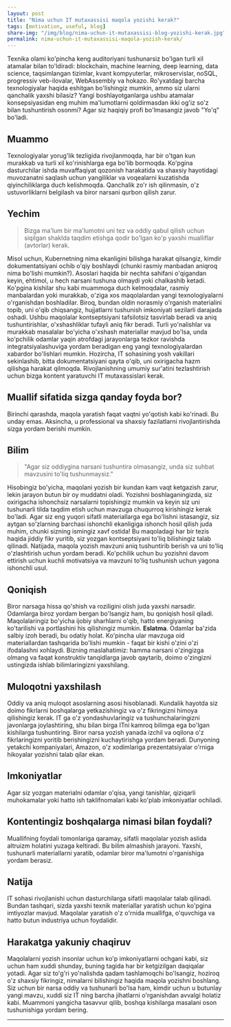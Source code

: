 ```yaml
---
layout: post
title: "Nima uchun IT mutaxassisi maqola yozishi kerak?"
tags: [motivation, useful, blog]
share-img: "/img/blog/nima-uchun-it-mutaxassisi-blog-yozishi-kerak.jpg"
permalink: nima-uchun-it-mutaxassisi-maqola-yozish-kerak/
---
```


Texnika olami ko'pincha keng auditoriyani tushunarsiz bo'lgan turli xil atamalar bilan to'ldiradi: blockchain, machine learning, deep learning, data science, taqsimlangan tizimlar, kvant kompyuterlar, mikroservislar, noSQL, progressiv veb-ilovalar, WebAssembly va hokazo. Ro'yxatdagi barcha texnologiyalar haqida eshitgan bo'lishingiz mumkin, ammo siz ularni qanchalik yaxshi bilasiz? Yangi boshlayotganlarga ushbu atamalar konsepsiyasidan eng muhim ma'lumotlarni qoldirmasdan ikki og'iz so'z bilan tushuntirish osonmi? Agar siz haqiqiy profi bo'lmasangiz javob "Yo'q" bo'ladi.
<!--more-->
## Muammo

Texnologiyalar yorug'lik tezligida rivojlanmoqda, har bir o'tgan kun murakkab va turli xil ko'rinishlarga ega bo'lib bormoqda. Ko'pgina dasturchilar ishda muvaffaqiyat qozonish harakatida va shaxsiy hayotidagi muvozanatni saqlash uchun yangiliklar va voqealarni kuzatishda qiyinchiliklarga duch kelishmoqda. Qanchalik zo'r ish qilinmasin, o'z ustuvorliklarni belgilash va biror narsani qurbon qilish zarur.

## Yechim

> Bizga ma'lum bir ma'lumotni uni tez va oddiy qabul qilish uchun siqilgan shaklda taqdim etishga qodir bo'lgan ko'p yaxshi mualliflar (avtorlar) kerak.

Misol uchun, Kubernetning nima ekanligini bilishga harakat qilsangiz, kimdir dokumentatsiyani ochib o'qiy boshlaydi (chunki rasmiy manbadan aniqroq nima bo'lishi mumkin?). Asoslari haqida bir nechta sahifani o'qigandan keyin, ehtimol, u hech narsani tushuna olmaydi yoki chalkashib ketadi. Ko'pgina kishilar shu kabi muammoga duch kelmoqdalar, rasmiy manbalardan yoki murakkab, o'ziga xos maqolalardan yangi texnologiyalarni o'rganishdan boshladilar. Biroq, bundan oldin norasmiy o'rganish materialini topib, uni o'qib chiqsangiz, hujjatlarni tushunish imkoniyati sezilarli darajada oshadi. Ushbu maqolalar kontseptsiyani tafsilotsiz tasvirlab beradi va aniq tushuntirishlar, o'xshashliklar tufayli aniq fikr beradi. Turli yo'nalishlar va murakkab masalalar bo'yicha o'xshash materiallar mavjud bo'lsa, unda ko'pchilik odamlar yaqin atrofdagi jarayonlarga tezkor ravishda integratsiyalashuviga yordam beradigan eng yangi texnologiyalardan xabardor bo'lishlari mumkin. Hozircha, IT sohasining yosh vakillari sekinlashib, bitta dokumentatsiyani qayta o'qib, uni oxirigacha hazm qilishga harakat qilmoqda. Rivojlanishning umumiy sur'atini tezlashtirish uchun bizga kontent yaratuvchi IT mutaxassislari kerak.

## Muallif sifatida sizga qanday foyda bor?

Birinchi qarashda, maqola yaratish faqat vaqtni yo'qotish kabi ko'rinadi. Bu unday emas. Aksincha, u professional va shaxsiy fazilatlarni rivojlantirishda sizga yordam berishi mumkin.

## Bilim

> "Agar siz oddiygina narsani tushuntira olmasangiz, unda siz suhbat mavzusini to'liq tushunmaysiz."

Hisobingiz bo'yicha, maqolani yozish bir kundan kam vaqt ketgazish zarur, lekin jarayon butun bir oy muddatni oladi. Yozishni boshlaganingizda, siz oxirigacha ishonchsiz narsalarni topishingiz mumkin va keyin siz uni tushunarli tilda taqdim etish uchun mavzuga chuqurroq kirishingiz kerak bo'ladi. Agar siz eng yuqori sifatli materiallarga ega bo'lishni istasangiz, siz aytgan so'zlarning barchasi ishonchli ekanligiga ishonch hosil qilish juda muhim, chunki sizning ismingiz xavf ostida! Bu maqoladagi har bir tezis haqida jiddiy fikr yuritib, siz yozgan kontseptsiyani to'liq bilishingiz talab qilinadi. Natijada, maqola yozish mavzuni aniq tushuntirib berish va uni to'liq o'zlashtirish uchun yordam beradi. Ko'pchilik uchun bu yozishni davom ettirish uchun kuchli motivatsiya va mavzuni to'liq tushunish uchun yagona ishonchli usul.

## Qoniqish

Biror narsaga hissa qo'shish va roziligini olish juda yaxshi narsadir. Odamlarga biroz yordam bergan bo'lsangiz ham, bu qoniqish hosil qiladi. Maqolalaringiz bo'yicha ijobiy sharhlarni o'qib, hatto energiyaning ko'tarilishi va portlashini his qilishingiz mumkin. **Eslatma**. Odamlar ba'zida salbiy izoh beradi, bu odatiy holat. Ko'pincha ular mavzuga oid materiallardan tashqarida bo'lishi mumkin - faqat bir kishi o'zini o'zi ifodalashni xohlaydi. Bizning maslahatimiz: hamma narsani o'zingizga olmang va faqat konstruktiv tanqidlarga javob qaytarib, doimo o'zingizni ustingizda ishlab bilimlaringizni yaxshilang.

## Muloqotni yaxshilash

Oddiy va aniq muloqot asoslarning asosi hisoblanadi. Kundalik hayotda siz doimo fikrlarni boshqalarga yetkazishingiz va o'z fikringizni himoya qilishingiz kerak. IT ga o'z yondashuvlaringiz va tushunchalaringizni javonlarga joylashtiring, shu bilan birga ITni kamroq bilimga ega bo'lgan kishilarga tushuntiring. Biror narsa yozish yanada izchil va oqilona o'z fikrlaringizni yoritib berishingizni kuchaytirishga yordam beradi. Dunyoning yetakchi kompaniyalari, Amazon, o'z xodimlariga prezentatsiyalar o'rniga hikoyalar yozishni talab qilar ekan.

## Imkoniyatlar

Agar siz yozgan materialni odamlar o'qisa, yangi tanishlar, qiziqarli muhokamalar yoki hatto ish taklifnomalari kabi ko'plab imkoniyatlar ochiladi.

## Kontentingiz boshqalarga nimasi bilan foydali?

Muallifning foydali tomonlariga qaramay, sifatli maqolalar yozish aslida altruizm holatini yuzaga keltiradi. Bu bilim almashish jarayoni. Yaxshi, tushunarli materiallarni yaratib, odamlar biror ma'lumotni o'rganishiga yordam berasiz.

## Natija

IT sohasi rivojlanishi uchun dasturchilarga sifatli maqolalar talab qilinadi. Bundan tashqari, sizda yaxshi texnik materiallar yaratish uchun ko'pgina imtiyozlar mavjud. Maqolalar yaratish o'z o'rnida muallifga, o'quvchiga va hatto butun industriya uchun foydalidir.

## Harakatga yakuniy chaqiruv

Maqolalarni yozish insonlar uchun ko'p imkoniyatlarni ochgani kabi, siz uchun ham xuddi shunday, buning tagida har bir ketgizilgan daqiqalar yotadi. Agar siz to'g'ri yo'nalishda qadam tashlamoqchi bo'lsangiz, hoziroq o'z shaxsiy fikringiz, nimalarni bilishingiz haqida maqola yozishni boshlang. Siz uchun bir narsa oddiy va tushunarli bo'lsa ham, kimdir uchun u butunlay yangi mavzu, xuddi siz IT ning barcha jihatlarni o'rganishdan avvalgi holatiz kabi. Muammoni yangicha tasavvur qilib, boshqa kishilarga masalani oson tushunishiga yordam bering.

---